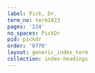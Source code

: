 ```yaml
---
label: Pick, Dr.
term_no: term1023
pages: '224'
no_spaces: PickDr
pid: pickdr
order: '0770'
layout: generic_index_term
collection: index-headings
---
```

